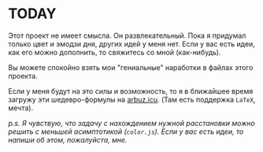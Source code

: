 # TODAY

Этот проект не имеет смысла. Он развлекательный. Пока я придумал только цвет и эмодзи дня, других идей у меня нет.
Если у вас есть идеи, как его можно дополнить, то свяжитесь со мной (как-нибудь).


Вы можете спокойно взять мои "гениальные" наработки в файлах этого проекта.

Если у меня будут на это силы и возможность, то я в ближайшее время загружу эти шедевро-формулы на [arbuz.icu](https://arbuz.icu/). (Там есть поддержка `LaTeX`, мечта).



*p.s. Я чувствую, что задачу с нахождением нужной расстановки можно решить с меньшей асимптотикой (`color.js`). Если у вас есть идеи, то напиши об этом, пожалуйста, мне.*